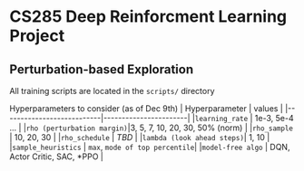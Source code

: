 # CS285 Deep Reinforcment Learning Project

## Perturbation-based Exploration

All training scripts are located in the `scripts/` directory

Hyperparameters to consider (as of Dec 9th)
| Hyperparameter            | values                |
|---------------------------|-----------------------|
|`learning_rate`            | 1e-3, 5e-4 ...        |
|`rho (perturbation margin)`|3, 5, 7, 10, 20, 30, 50% (norm) |
|`rho_sample`               | 10, 20, 30            |
|`rho_schedule`             | *TBD*                 |
|`lambda (look ahead steps)`| 1, 10                 |
|`sample_heuristics`        | `max`, `mode of top percentile`|
|`model-free algo`          | DQN, Actor Critic, SAC, *PPO   |
